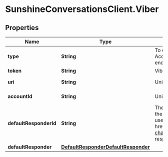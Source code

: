 # SunshineConversationsClient.Viber

## Properties

Name | Type | Description | Notes
------------ | ------------- | ------------- | -------------
**type** | **String** | To configure a Viber integration, acquire the Viber Public Account token from the user and call the Create Integration endpoint.  | [optional] [default to &#39;viber&#39;]
**token** | **String** | Viber Public Account token. | 
**uri** | **String** | Unique URI of the Viber account. | [optional] [readonly] 
**accountId** | **String** | Unique ID of the Viber account. | [optional] [readonly] 
**defaultResponderId** | **String** | The default responder ID for the integration. This is the ID of the responder that will be used to send messages to the user. For more information, refer to &lt;a href&#x3D;\&quot;https://docs.smooch.io/guide/switchboard/#per-channel-default-responder\&quot;&gt;Per-channel default responder&lt;/a&gt; guide.  | [optional] 
**defaultResponder** | [**DefaultResponderDefaultResponder**](DefaultResponderDefaultResponder.md) |  | [optional] 



